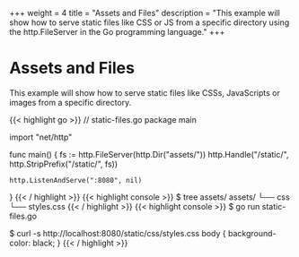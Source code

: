 +++
weight = 4
title = "Assets and Files"
description = "This example will show how to serve static files like CSS or JS from a specific directory using the http.FileServer in the Go programming language."
+++

# Assets and Files

This example will show how to serve static files like CSSs, JavaScripts or images from a specific directory.

{{< highlight go >}}
// static-files.go
package main

import "net/http"

func main() {
	fs := http.FileServer(http.Dir("assets/"))
	http.Handle("/static/", http.StripPrefix("/static/", fs))

	http.ListenAndServe(":8080", nil)
}
{{< / highlight >}}
{{< highlight console >}}
$ tree assets/
assets/
└── css
    └── styles.css
{{< / highlight >}}
{{< highlight console >}}
$ go run static-files.go

$ curl -s http://localhost:8080/static/css/styles.css
body {
    background-color: black;
}
{{< / highlight >}}
